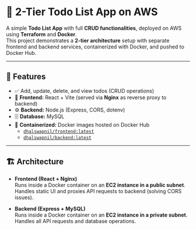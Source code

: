 # 📝 2-Tier Todo List App on AWS

A simple **Todo List App** with full **CRUD functionalities**, deployed on AWS using **Terraform** and **Docker**.  
This project demonstrates a **2-tier architecture** setup with separate frontend and backend services, containerized with Docker, and pushed to Docker Hub.

---

## 🚀 Features
- ✅ Add, update, delete, and view todos (CRUD operations)
- 🎨 **Frontend:** React + Vite (served via **Nginx** as reverse proxy to backend)
- ⚙️ **Backend:** Node.js (Express, CORS, dotenv)
- 🗄️ **Database:** MySQL
- 🐳 **Containerized:** Docker images hosted on Docker Hub  
  - [`dhalswapnil/frontend:latest`](https://hub.docker.com/r/dhalswapnil/frontend)  
  - [`dhalswapnil/backend:latest`](https://hub.docker.com/r/dhalswapnil/backend)

---

## 🏗️ Architecture

- **Frontend (React + Nginx)**  
  Runs inside a Docker container on an **EC2 instance in a public subnet**.  
  Handles static UI and proxies API requests to backend (solving CORS issues).

- **Backend (Express + MySQL)**  
  Runs inside a Docker container on an **EC2 instance in a private subnet**.  
  Handles all API requests and database operations.

